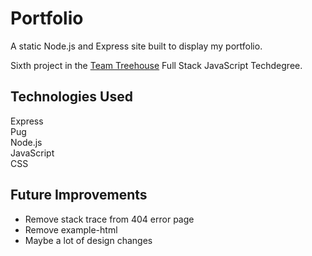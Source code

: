 # Portfolio

A static Node.js and Express site built to display my portfolio.

Sixth project in the [Team Treehouse](http://referrals.trhou.se/clarkwinters) Full Stack JavaScript Techdegree.

## Technologies Used

Express  
Pug  
Node.js  
JavaScript  
CSS  

## Future Improvements

- Remove stack trace from 404 error page
- Remove example-html
- Maybe a lot of design changes
